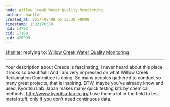 ```yaml
---
node: Willow Creek Water Quality Monitoring
author: shanlter
created_at: 2017-08-08 05:32:30 +0000
timestamp: 1502170350
nid: 14702
cid: 17168
uid: 420999
---
```




[shanlter](../profile/shanlter) replying to: [Willow Creek Water Quality Monitoring](../notes/MadTinker/07-31-2017/willow-creek-water-quality-monitoring)

----
Your description about Creede is fascinating, I never heard about this place, it looks so beautiful!! And I am very impressed on what Willow Creek Reclamation Committee is doing. So many peoples gathered to conduct so many great projects, that is inspiring. 
BTW, maybe you've already know and used, Kyoritsu Lab Japan makes many quick testing kits by chemical methods, http://www.kyoritsu-lab.co.jp/ I use them a lot in the field to test metal stuff, only if you don't need continuous data. 